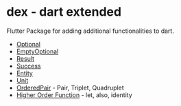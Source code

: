 # dex - dart extended

Flutter Package for adding additional functionalities to dart.

- [Optional](https://github.com/malviys/dex/blob/master/lib/src/optional.dart)
- [EmptyOptional](https://github.com/malviys/dex/blob/master/lib/src/optional.dart)
- [Result](https://github.com/malviys/dex/blob/master/lib/src/result.dart)
- [Success](https://github.com/malviys/dex/blob/master/lib/src/result.dart)
- [Entity](https://github.com/malviys/dex/blob/master/lib/src/result.dart)
- [Unit](https://github.com/malviys/dex/blob/master/lib/src/core/unit.dart)
- [OrderedPair](https://github.com/malviys/dex/blob/master/lib/src/ordered_pair.dart) - Pair, Triplet, Quadruplet
- [Higher Order Function](https://github.com/malviys/dex/blob/master/lib/src/hof.dart) - let, also, identity